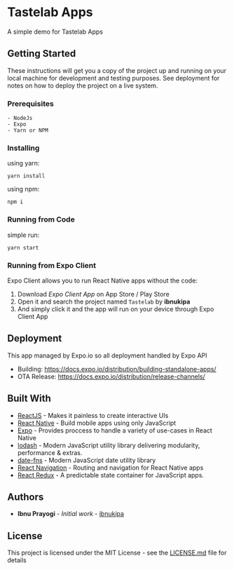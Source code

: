 # Tastelab Apps

A simple demo for Tastelab Apps

## Getting Started

These instructions will get you a copy of the project up and running on your local machine for development and testing purposes. See deployment for notes on how to deploy the project on a live system.

### Prerequisites
```
- NodeJs
- Expo
- Yarn or NPM
```

### Installing

using yarn:
```
yarn install
```

using npm:

```
npm i
```

### Running from Code
simple run:
```
yarn start
```

### Running from Expo Client
Expo Client allows you to run React Native apps without the code:
1. Download _Expo Client App_ on App Store / Play Store
2. Open it and search the project named `Tastelab` by **ibnukipa**
3. And simply click it and the app will run on your device through Expo Client App

## Deployment

This app managed by Expo.io so all deployment handled by Expo API

- Building: https://docs.expo.io/distribution/building-standalone-apps/
- OTA Release: https://docs.expo.io/distribution/release-channels/

## Built With

* [ReactJS](https://reactjs.org) - Makes it painless to create interactive UIs
* [React Native](https://facebook.github.io/react-native/) - Build mobile apps using only JavaScript
* [Expo](https://expo.io) - Provides proccess to handle a variety of use-cases in React Native
* [lodash](https://lodash.com) - Modern JavaScript utility library delivering modularity, performance & extras.
* [date-fns](https://date-fns.org) - Modern JavaScript date utility library
* [React Navigation](https://reactnavigation.org) - Routing and navigation for React Native apps
* [React Redux](https://redux.js.org) - A predictable state container for JavaScript apps.

## Authors

* **Ibnu Prayogi** - *Initial work* - [ibnukipa](https://github.com/ibnukipa)

## License

This project is licensed under the MIT License - see the [LICENSE.md](LICENSE.md) file for details


